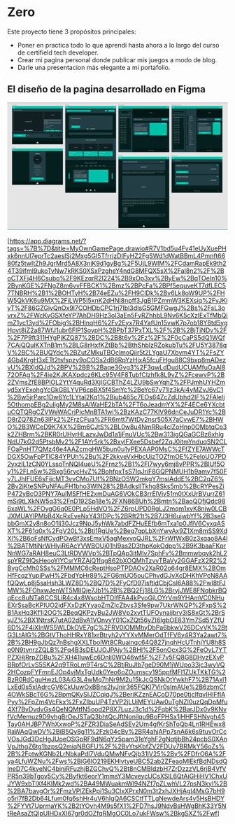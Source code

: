 # Zero
Este proyecto tiene 3 propósitos principales: 
* Poner en practica todo lo que aprendí hasta ahora a lo largo del curso de certifield tech developer.
* Crear mi pagina personal donde publicar mis juegos a modo de blog.
* Darle una presentacion más elegante a mi portafolio.

## El diseño de la pagina desarrollado en Figma
<img src="https://github.com/JulianPariss/Zero/blob/main/Figma.png">

[https://app.diagrams.net/?tags=%7B%7D&title=MyOwnGamePage.drawio#R7V1bd5u4Fv41eUyXuePHxk6nnUl7eprTc2aeslSj2Mxg5GI5TfrrjzDIFyHZ2FgSWd1dWatBBmL4Pmnft6680fz5twItZh9JgrMrd5A8X3njK9d1gyBg%2F5UjL9WIM%2FCdamRapEk9th24T39ifmI9ukoTvNw7kRKS0XSxPzgheY4ndG8MFQX5sX%2FaI8n2%2F%2BoCTXFj4H6Csubo%2F9KEzqrR2I224%2B9xOp3xv%2ByEw%2BqTOeIn10%2BynKGE%2FNgZ8m6vvFFBCK1%2Bmz%2BPcFa%2BPf5equveKT7dfLEC57TNBRH%2B1%2BOHTyH%2B74eEZu%2FH9ClDk%2Bv6Lk8oW9UP%2FHW5QkVK6u9MX%2FiLWP5I5xnK2dHNI8npff3JgB1PZmmW3KEXsiq%2FyJKiyT%2F86GZGivQnOx9l7COHDbCPC1rj7Ibl3dIsG5GMFGwgJ%2Bs%2FsL3ovrxZ%2FWcKvGSXfeYP7AhDH9Hz3ol3aEn5FyRZhhbL9Nv6K5cXzlExTfMbQimZ1yc13yd%2FObig%2BHlnqH6%2Fv2Eyx7R4YafUn15vwK7p7ob18Y8td5ygHpvt8iZ2a87WfJ1ubr6FlP1SoypH%2BPbT37PxTXL%2F%2B%2BjTiNDv%2F%2F7P9ft311HYgPjKZQ87%2BDC%2B8t6y%2Fz%2F%2F0cCaPS5dQ1WQf7CAjQQulKXTnB1m%2BLG8rHxfKZtBb%2BthShblzRZokubTu%2FU5Y3878qV%2BC%2BUQYdc%2BZutZMkuTBOclmoQiir5t2LYgaU7Xbym4YT%2FsZY4Gb4KrgH3xETt2tsfspzy9oCOSs2dB6RpYzHjxA5fcuFHgu88C9bxp8mADezvU%2BXldQJd%2BPV%2BB%2Baqe3Gvg3%2F3qwLdDudUCUAMfuOaAl872OFAg%2F4ie2KJKAXpdcz6KLc95V4F8TubfClzhfk8L9vZ%2FcewvP%2B2ZVmsZfE8BPlOL2YtY4quRd3XjIGCBThZ4LZU9bSwYqhZ%2FPJmhUYHZmyd5xYExohgYcGkGBLYVP6cpBX5f4SmYc%2BeYc67v71lz3kAi4yMZvJ6vC1%2Bw5jrParc1Dw6Yc1LYtal2Kq1%2Biub465c7EOs64ZcZdUbhd2IF%2FAlelj5OthompEBg2uligMy2M8sAlWaHE2bTA%2FT6oJeadmYX%2F4ECe6YXcbtuCQTQRgCZVWeWACrjPicMnBTA1wi%2BzKAzC77KlV96dnCeJuDR1Yc%2BD8rZQ78Zn63lPk2%2FrzCFua%2FR6mtt7WtDv2nsr505X7aCvwE7%2BHWO%2B3WCeD9K74X%2Bm6CJtS%2BL0w8u4NmRRu4clZoHnp0OMbtqCp3k2ZHBrm%2BKR0rUHyrHLazvJwDd1a1jFnuVUc%2Bw313igQGaGCBz6xhlgNdU7kG2d5PtsbMv2%2F1AYr5rk%2BxylFXee5Dsbef2ZqJ0itmYnduqSN2CLFOaPnHT7QMz46e4AAZcmgHW5bun0u1yPEXAAP0MsC%2FfZYE7AWWcTDGX5OwFpPTlC84YPUh%2Bu%2F2kkveVxHbcUjzTOZfmOE%2FeloUO7PD2yxzlL1zCN0YLssoTnNQI4ueU%2Frnz%2B1%2Fl7wyy6mj8vPPR%2BIUf5Oy1%2FLn5w%2Bxg56rycHvZ%2BohfpxTsS7IqJriF8GQPNMUH1b9amy7f50Fy7LJhIFUE6sFijcMT3vvCMo7Uf%2BNzOSW2mkgY7msiAddE%2BC2qZ6%2Bv2jKteSNPuNFAuFH1bho3WlN28%2BAdksllTkhg8Sks5mb%2BcRYPesZiP472yBcO3PNY7AulMSFfHE2xmDuAG6VOkCB3rrElVjv51m0tXxUrBVurrZ61mSi9tLXkNW5q3%2FnD192Sp18e%2FXN86BUh%2Bmtn%2BaoQOfjQdc986xaWL%2FOygG6q0E0PLp5HdVO%2FZ6rpUPD0RgLJ2mqm1xvK8njw0LCBJXMUAYlPMbB4XcRxEveNxY43fDPc%2BRft21t%2B7J3H6ujwbYf%2B3seGbbGmX2y8n8oO1lj30Jcz9NpJ5yhWk7abdFZHuEEfb6mTxa1p0JfIV6CyxqASXT%2F61q0x%2FgV20L%2Bti1RgUe%2Beq7gpLbXnYwvAx9Z1Xm8mSS9XdXl%2B6oFsNfCydPOwBf3xsEmxV5agMexvoQJRL%2FrWfWxB0z3xqao8A4l%2BATMtiNrWHlyiR6AcYVWBOUj01hI9as2D3thpKokOdpp%2B9K3baaFKprNnWG7aRAH8euC3LtRDVWVp%2BTpQAp3itMIv7SphFv%2Bmmwbqyk2hL2spYRZ9lQsHeooYIYCsrYRZAjQ1fqg862bXOQMhTzvyTBaVy2GGAFzX2R2%2BvgCcMh0SSs%2FMMMC6cReptHsoPTPDAOv2XaR02o64gr8EMX%2BOmHfFcqzYupiPwH%2FbdYpHr89%2FG6mUO5ouCPhvdGJvXcDHKhVPcN8AAfQQwLp8j5saHsh3LWZ8D%2BQ7D%2FyCfD97isftidCbjCsl6A88%2FwI8tFJMW%2FOhxwJenWT5MIIQje7Jb1%2B%2BQ2Fj18LG%2BryjJWE8FNqbkrBQqEcc8uNTa8CCSLiR4c4x8WsobHTOIfFAA4kPyoGjLOYrVm9YHAmVC0NHuEXrSsaBcKPIUO2idFXxDzKYyaoZmZIcZbvs3Sfe9pw7UkrWNQP%2FxpS%2B1AxHq3Kf1j2OG%2BeqQKPzyBu2JW8Vp2xytTUFOynaijbrv3iS8xGt%2BrSyJZ%2BX1NtrsK7utA02dBvA1VOnvyY01CxZQt56yZI6IgbOE83Ym7Sd5YZfU6D%2F4iXInWS5WLDkOVE7gC%2FRV0IOMMhyDbPa6bkwV26DCvVK%2BtG3LtAlG%2BGtVThoHHRxY81xrBtryh2vYYXvMMerOdTfFV6y4R3Ya2awt7%2B%2BH9gJbQz7nBshgXXLTbolWt8CRuainqc64Q827jnqhHcUTnhjYU8h8Sp0N9tynrzZQLB%2Fq4B3sDEUJOJPAjy%2BHI%2F5onOcx3G%2FeOyL7YTPZXHjRrpZDBu%2FXH41luwEc6Dnlj0WO46wf5F%2F7v5FQ8G8DHyzEXvPBRpfOrLvS5SKA2q9TRoLm9T4rsC%2BtjRuJIb7geD90M1jWUpo33jc3wyVQ2HCozpFYFmnEJOp4vjMxTgUdk0Yeo6oZOumscy195ppfMFl1ZUkTKkTG%2BzR0RdCguHwzL03AiG3L4wMq7hNr9M2u15kJcQSNkOtYwkhF7%2B71Axl1LxEd0s5xlAdrcGV6CkUuwOxBBns2lyJnir365FQKI7Vir0slmAUe%2B6zbmCf4OWkSBcT6G%2BpmQKySIJZCqiqJ%2BerjKZznEACoD70pe0tjcIfqvIHIFfIAPyy%2FpZm4VcFkx%2FxZIbuUP4TzVP2jLUiMEYUAw0uTgNZl0uzQqDpMfu4Xf7BvDvdvGs4QeNQMtfN5ood2P8X7LuzJ3c1d%2FqbK%2BarJDx0v9KNvfVcMemuz9D9yhgBrOeJSTaQ3bhtQcJftNonilqu9BoFPHSx1jHHFSHNvgh45Tay0AHJBP7WhXxwoP%2FZR3DiaSeAdSEv2Um4gfKrShToQb4Ln1RHEwx8RaWAqQwDV%2BiB5Qy8g11%2Fzk04cBy%2BR4ahjAPp7snA6k6s9tuyOrCcVOsJGd3DcHgJUoeOSGpRF9dN6qYz5pam31eYghF2gNqtjbBh24pcbS0XAnVpJthgZ6tg1bzpsQ2miqNBGFU%2F%2BvYtsKbfZV2FDUv7BRMkY56oZs%2B%2FptwKGNb2LrNbkaPdl7VduQMwNFvQjb31lV25%2By%2FDfrO6A%2Fya4LfuWZNu%2Fws%2BiG6lO219EKHlvtyeUBC52ab2ZFeaoMlEkfBdNDsdQlneD7C4kyeNC4bjnjRFuzhjBZGChyQ%2Bt8nCMBIdzbH7ZrDzzzVL6rjB4VfVPR5n39bTgov5Cy%2Byfkt6eorY1mmsY3McveycUCsXSlL6QtAiGHiHV1ChxUJYW9xbTlXf4KIMk2wd%2BA49MWuakmWl94NZf7pZLwhVL27psN3kyl%2B%2BA7bavgOr%2FmzVPlZEkPpi1Su3ClxXPrxN0m3t2xhJXHjAgI4MsG7bH9o5rl7fB2Db64Lfum0fq6shHr4uV6hIgQA6CSCtfTTLgNewdeArs4v5HsBHDY%2FYVt7UprmaYK%2B2tYOvh4M9s5fX1%2FD7hsJ9NdvBsHWgBhK33Y5NtReAsaZtQlpUIHDxXI67gr0dOZfqRMgOC0Lo7ukFWsw%2BkgSXZ%2Fwf]